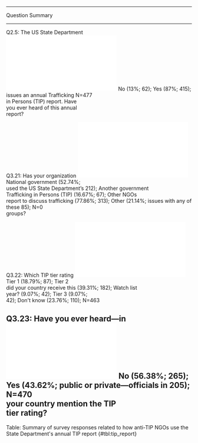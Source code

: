 
--------------------------------------------------------------------------------------------------
Question                                                            Summary                       
------------------------------ ------------------------------------ ------------------------------
Q2.5: The US State Department  ![](figures/summary_table/q2_5.pdf)  No (13%; 62); Yes (87%; 415); 
issues an annual Trafficking                                        N=477                         
in Persons (TIP) report. Have                                                                     
you ever heard of this annual                                                                     
report?                                                                                           

Q3.21: Has your organization   ![](figures/summary_table/q3_21.pdf) National government (52.74%;  
used the US State Department’s                                      212); Another government      
Trafficking in Persons (TIP)                                        (16.67%; 67); Other NGOs      
report to discuss trafficking                                       (77.86%; 313); Other (21.14%; 
issues with any of these                                            85); N=0                      
groups?                                                                                           

Q3.22: Which TIP tier rating   ![](figures/summary_table/q3_22.pdf) Tier 1 (18.79%; 87); Tier 2   
did your country receive this                                       (39.31%; 182); Watch list     
year?                                                               (9.07%; 42); Tier 3 (9.07%;   
                                                                    42); Don't know (23.76%; 110);
                                                                    N=463                         

Q3.23: Have you ever heard—in  ![](figures/summary_table/q3_23.pdf) No (56.38%; 265); Yes (43.62%;
public or private—officials in                                      205); N=470                   
your country mention the TIP                                                                      
tier rating?                                                                                      
--------------------------------------------------------------------------------------------------

Table: Summary of survey responses related to how anti-TIP NGOs use the State Department's annual TIP report {#tbl:tip_report}


